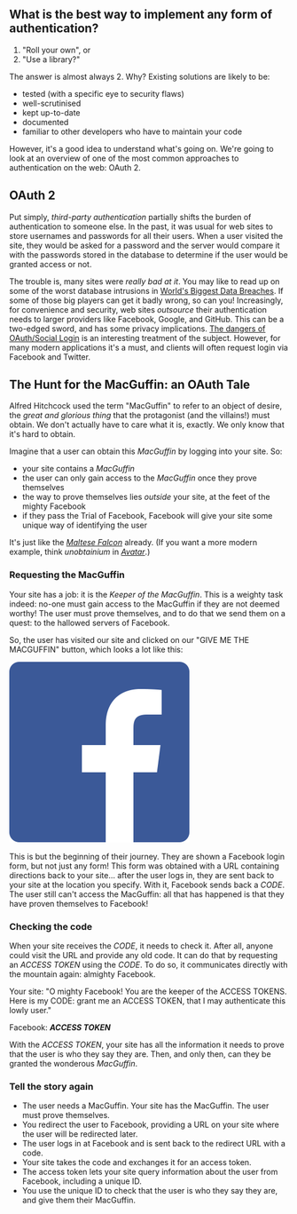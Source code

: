 ## What is the best way to implement any form of authentication?

 1. "Roll your own", or
 2. "Use a library?"

The answer is almost always 2. Why? Existing solutions are likely to be:

 - tested (with a specific eye to security flaws)
 - well-scrutinised
 - kept up-to-date
 - documented
 - familiar to other developers who have to maintain your code

However, it's a good idea to understand what's going on. We're going to look at an overview of one of the most common approaches to authentication on the web: OAuth 2.


## OAuth 2

Put simply, _third-party authentication_ partially shifts the burden of authentication to someone else. In the past, it was usual for web sites to store usernames and passwords for all their users. When a user visited the site, they would be asked for a password and the server would compare it with the passwords stored in the database to determine if the user would be granted access or not.

The trouble is, many sites were _really bad at it_. You may like to read up on some of the worst database intrusions in [World's Biggest Data Breaches](http://www.informationisbeautiful.net/visualizations/worlds-biggest-data-breaches-hacks/). If some of those big players can get it badly wrong, so can you! Increasingly, for convenience and security, web sites _outsource_ their authentication needs to larger providers like Facebook, Google, and GitHub. This can be a two-edged sword, and has some privacy implications. [The dangers of OAuth/Social Login](https://mortoray.com/2014/02/21/the-dangers-of-oauthsocial-login/) is an interesting treatment of the subject. However, for many modern applications it's a must, and clients will often request login via Facebook and Twitter.


## The Hunt for the MacGuffin: an OAuth Tale

Alfred Hitchcock used the term "MacGuffin" to refer to an object of desire, the _great and glorious thing_ that the protagonist (and the villains!) must obtain. We don't actually have to care what it is, exactly. We only know that it's hard to obtain.

Imagine that a user can obtain this _MacGuffin_ by logging into your site. So:

 - your site contains a _MacGuffin_
 - the user can only gain access to the _MacGuffin_ once they prove themselves
 - the way to prove themselves lies _outside_ your site, at the feet of the mighty Facebook
 - if they pass the Trial of Facebook, Facebook will give your site some unique way of identifying the user

It's just like the [_Maltese Falcon_](https://en.wikipedia.org/wiki/The_Maltese_Falcon_(1941_film)) already. (If you want a more modern example, think _unobtainium_ in [_Avatar_](https://en.wikipedia.org/wiki/Avatar_(2009_film)).)

### Requesting the MacGuffin
Your site has a job: it is the _Keeper of the MacGuffin_. This is a weighty task indeed: no-one must gain access to the MacGuffin if they are not deemed worthy! The user must prove themselves, and to do that we send them on a quest: to the hallowed servers of Facebook.

So, the user has visited our site and clicked on our "GIVE ME THE MACGUFFIN" button, which looks a lot like this:

![The MacGuffin Button](fb_icon_325x325.png)

This is but the beginning of their journey. They are shown a Facebook login form, but not just any form! This form was obtained with a URL containing directions back to your site... after the user logs in, they are sent back to your site at the location you specify. With it, Facebook sends back a _CODE_. The user still can't access the MacGuffin: all that has happened is that they have proven themselves to Facebook!


### Checking the code

When your site receives the _CODE_, it needs to check it. After all, anyone could visit the URL and provide any old code. It can do that by requesting an _ACCESS TOKEN_ using the _CODE_. To do so, it communicates directly with the mountain again: almighty Facebook.

  Your site: "O mighty Facebook! You are the keeper of the ACCESS TOKENS. Here is my CODE: grant me an ACCESS TOKEN, that I may authenticate this lowly user."

  Facebook: ***ACCESS TOKEN***

With the _ACCESS TOKEN_, your site has all the information it needs to prove that the user is who they say they are. Then, and only then, can they be granted the wonderous _MacGuffin_.


### Tell the story again

 - The user needs a MacGuffin. Your site has the MacGuffin. The user must prove themselves.
 - You redirect the user to Facebook, providing a URL on your site where the user will be redirected later.
 - The user logs in at Facebook and is sent back to the redirect URL with a code.
 - Your site takes the code and exchanges it for an access token.
 - The access token lets your site query information about the user from Facebook, including a unique ID.
 - You use the unique ID to check that the user is who they say they are, and give them their MacGuffin.
